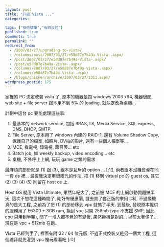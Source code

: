 ```yaml
---
layout: post
title: "升級 Vista ..."
categories:

tags: ["技術隨筆","有的沒的"]
published: true
comments: true
permalink: ""
redirect_from:
  - /2007/03/27/upgrading-to-vista/
  - /columns/post/2007/03/27/e58d87e7b49a-Vista-.aspx/
  - /post/2007/03/27/e58d87e7b49a-Vista-.aspx/
  - /post/e58d87e7b49a-Vista-.aspx/
  - /columns/2007/03/27/e58d87e7b49a-Vista-.aspx/
  - /columns/e58d87e7b49a-Vista-.aspx/
  - /blogs/chicken/archive/2007/03/27/2311.aspx/
wordpress_postid: 175
---
```


家裡的 PC 決定改裝 vista 了. 原本的機器是跑 windows 2003 x64, 機器很閒, web site + file server 跟本用不到 5% 的 loading, 就決定改為桌機...

計劃中這台 pc 要能處理這些事:

1. 最基本的 network service, 包括 RRAS, IIS, Media Service, SQL express, DNS, DHCP, SMTP.
2. File Server, 原本用了 windows 內建的 RAID-1, 還有 Volume Shadow Copy, 保護自己的檔案, 如照片, DV拍的影片, 還有一些個人檔案等...
3. MCE, 看電視, 錄電視, 節目表... etc
4. Batch job, 如 weekly backup, video encoding... etc
5. 桌機, 不外呼上上網, 玩玩 game 之類的需求

最麻煩的部份就是 (1) 跟 (3), 跟本是互斥的 option ... [:'(], 兩者跟本沒機會湊在同一套 os 裡... 最後我決定用很兩光的作法, 把 (1) 移到 virtual pc 的 guest os, 其它 (2) (3) (4) (5) 則留在 host os 上.

Host OS 就用 Vista Ultimate, 果然年紀大了, 之前被 MCE 的上網啟動問題搞半天, 這次不想花這種時間了, 剛好有優惠價, 就去買了套正版的來用 [:$], 不過換機真的是大工程, 之前為了把 (1) 的部份移到 vpc 就搞了半天. 到最後, 發現原本提供的服務用了 E6300 + 3GB ram, 換到 vpc 只開 256mb (vpc 不支援 SMP, 因此 cpu 只用到半顆), 問了一堆人都不覺的有變慢, 果然換機是對的... 以前太奢侈了... 現在是 vpc + 512mb 在跑..

Vista 已經到手了, 裡面有附 32 / 64 位元版, 不過正式換裝又是另一個大工程, 這個禮拜就先灌到 vpc 裡玩看看吧 [:D]
